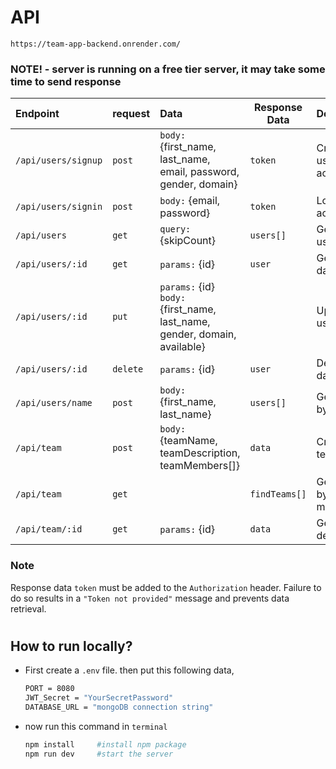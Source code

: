 # API

```
https://team-app-backend.onrender.com/

```

### NOTE! - server is running on a free tier server, it may take some time to send response

| Endpoint            | request  | Data                                                                      | Response Data | Description                      |
| :------------------ | :------- | :------------------------------------------------------------------------ | ------------- | -------------------------------- |
| `/api/users/signup` | `post`   | `body:` {first_name, last_name, email, password, gender, domain}          | `token`       | Create a user account            |
| `/api/users/signin` | `post`   | `body:` {email, password}                                                 | `token`       | Login to the account             |
| `/api/users`        | `get`    | `query:` {skipCount}                                                      | `users[]`     | Get 20 users data                |
| `/api/users/:id`    | `get`    | `params:` {id}                                                            | `user`        | Get user data by id              |
| `/api/users/:id`    | `put`    | `params:` {id} `body:` {first_name, last_name, gender, domain, available} |               | Update user data                 |
| `/api/users/:id`    | `delete` | `params:` {id}                                                            | `user`        | Delete user data                 |
| `/api/users/name`   | `post`   | `body:` {first_name, last_name}                                           | `users[]`     | Get users by name                |
| `/api/team`         | `post`   | `body:` {teamName, teamDescription, teamMembers[]}                        | `data`        | Create team                      |
| `/api/team`         | `get`    |                                                                           | `findTeams[]` | Get teams by admin or members id |
| `/api/team/:id`     | `get`    | `params:` {id}                                                            | `data`        | Get team details                 |

### Note

Response data `token` must be added to the `Authorization` header. Failure to do so results in a `"Token not provided"` message and prevents data retrieval.

#

## How to run locally?

- First create a `.env` file. then put this following data,

  ```bash
  PORT = 8080
  JWT_Secret = "YourSecretPassword"
  DATABASE_URL = "mongoDB connection string"
  ```

- now run this command in `terminal`

  ```bash
  npm install     #install npm package
  npm run dev     #start the server
  ```
